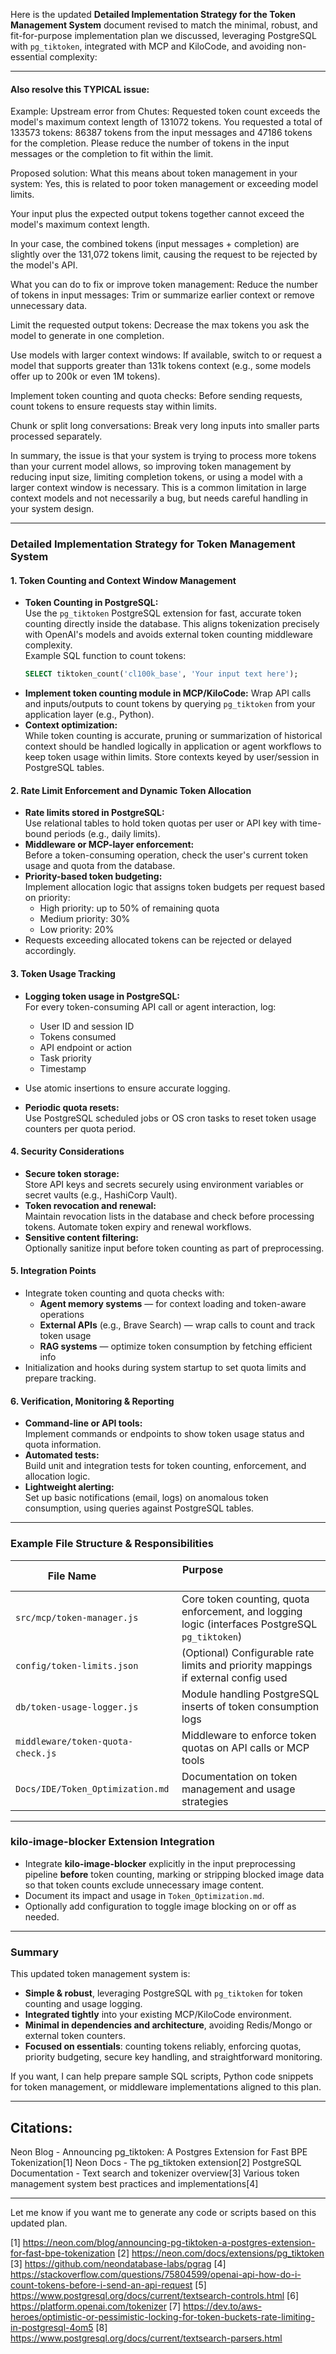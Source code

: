 Here is the updated **Detailed Implementation Strategy for the Token Management System** document revised to match the minimal, robust, and fit-for-purpose implementation plan we discussed, leveraging PostgreSQL with `pg_tiktoken`, integrated with MCP and KiloCode, and avoiding non-essential complexity:
***

#### Also resolve this TYPICAL issue:
Example:
Upstream error from Chutes: Requested token count exceeds the model's maximum context length of 131072 tokens. You requested a total of 133573 tokens: 86387 tokens from the input messages and 47186 tokens for the completion. Please reduce the number of tokens in the input messages or the completion to fit within the limit.

Proposed solution:
What this means about token management in your system:
Yes, this is related to poor token management or exceeding model limits.

Your input plus the expected output tokens together cannot exceed the model's maximum context length.

In your case, the combined tokens (input messages + completion) are slightly over the 131,072 tokens limit, causing the request to be rejected by the model's API.

What you can do to fix or improve token management:
Reduce the number of tokens in input messages: Trim or summarize earlier context or remove unnecessary data.

Limit the requested output tokens: Decrease the max tokens you ask the model to generate in one completion.

Use models with larger context windows: If available, switch to or request a model that supports greater than 131k tokens context (e.g., some models offer up to 200k or even 1M tokens).

Implement token counting and quota checks: Before sending requests, count tokens to ensure requests stay within limits.

Chunk or split long conversations: Break very long inputs into smaller parts processed separately.

In summary, the issue is that your system is trying to process more tokens than your current model allows, so improving token management by reducing input size, limiting completion tokens, or using a model with a larger context window is necessary. This is a common limitation in large context models and not necessarily a bug, but needs careful handling in your system design.

***

### Detailed Implementation Strategy for Token Management System

#### 1. **Token Counting and Context Window Management**

- **Token Counting in PostgreSQL:**  
  Use the `pg_tiktoken` PostgreSQL extension for fast, accurate token counting directly inside the database. This aligns tokenization precisely with OpenAI's models and avoids external token counting middleware complexity.  
  Example SQL function to count tokens:  
  ```sql
  SELECT tiktoken_count('cl100k_base', 'Your input text here');
  ```
- **Implement token counting module in MCP/KiloCode:**
  Wrap API calls and inputs/outputs to count tokens by querying `pg_tiktoken` from your application layer (e.g., Python).
- **Context optimization:**  
  While token counting is accurate, pruning or summarization of historical context should be handled logically in application or agent workflows to keep token usage within limits. Store contexts keyed by user/session in PostgreSQL tables.

#### 2. **Rate Limit Enforcement and Dynamic Token Allocation**

- **Rate limits stored in PostgreSQL:**  
  Use relational tables to hold token quotas per user or API key with time-bound periods (e.g., daily limits).  
- **Middleware or MCP-layer enforcement:**  
  Before a token-consuming operation, check the user's current token usage and quota from the database.  
- **Priority-based token budgeting:**  
  Implement allocation logic that assigns token budgets per request based on priority:  
  - High priority: up to 50% of remaining quota  
  - Medium priority: 30%  
  - Low priority: 20%  
- Requests exceeding allocated tokens can be rejected or delayed accordingly.

#### 3. **Token Usage Tracking**

- **Logging token usage in PostgreSQL:**  
  For every token-consuming API call or agent interaction, log:  
  - User ID and session ID  
  - Tokens consumed  
  - API endpoint or action  
  - Task priority  
  - Timestamp  
- Use atomic insertions to ensure accurate logging.

- **Periodic quota resets:**  
  Use PostgreSQL scheduled jobs or OS cron tasks to reset token usage counters per quota period.

#### 4. **Security Considerations**

- **Secure token storage:**  
  Store API keys and secrets securely using environment variables or secret vaults (e.g., HashiCorp Vault).  
- **Token revocation and renewal:**  
  Maintain revocation lists in the database and check before processing tokens. Automate token expiry and renewal workflows.  
- **Sensitive content filtering:**  
  Optionally sanitize input before token counting as part of preprocessing.

#### 5. **Integration Points**

- Integrate token counting and quota checks with:  
  - **Agent memory systems** — for context loading and token-aware operations  
  - **External APIs** (e.g., Brave Search) — wrap calls to count and track token usage  
  - **RAG systems** — optimize token consumption by fetching efficient info  
- Initialization and hooks during system startup to set quota limits and prepare tracking.

#### 6. **Verification, Monitoring & Reporting**

- **Command-line or API tools:**  
  Implement commands or endpoints to show token usage status and quota information.  
- **Automated tests:**  
  Build unit and integration tests for token counting, enforcement, and allocation logic.  
- **Lightweight alerting:**  
  Set up basic notifications (email, logs) on anomalous token consumption, using queries against PostgreSQL tables.

***

### Example File Structure & Responsibilities

| File Name                | Purpose                                              |
|--------------------------|------------------------------------------------------|
| `src/mcp/token-manager.js` | Core token counting, quota enforcement, and logging logic (interfaces PostgreSQL `pg_tiktoken`) |
| `config/token-limits.json`  | (Optional) Configurable rate limits and priority mappings if external config used |
| `db/token-usage-logger.js`    | Module handling PostgreSQL inserts of token consumption logs |
| `middleware/token-quota-check.js`    | Middleware to enforce token quotas on API calls or MCP tools |
| `Docs/IDE/Token_Optimization.md` | Documentation on token management and usage strategies      |

***

### kilo-image-blocker Extension Integration

- Integrate **kilo-image-blocker** explicitly in the input preprocessing pipeline **before** token counting, marking or stripping blocked image data so that token counts exclude unnecessary image content.
- Document its impact and usage in `Token_Optimization.md`.
- Optionally add configuration to toggle image blocking on or off as needed.

***

### Summary

This updated token management system is:  
- **Simple & robust**, leveraging PostgreSQL with `pg_tiktoken` for token counting and usage logging.
- **Integrated tightly** into your existing MCP/KiloCode environment.
- **Minimal in dependencies and architecture**, avoiding Redis/Mongo or external token counters.
- **Focused on essentials**: counting tokens reliably, enforcing quotas, priority budgeting, secure key handling, and straightforward monitoring.

If you want, I can help prepare sample SQL scripts, Python code snippets for token management, or middleware implementations aligned to this plan.

***

## Citations:
 Neon Blog - Announcing pg_tiktoken: A Postgres Extension for Fast BPE Tokenization[1]
 Neon Docs - The pg_tiktoken extension[2]
 PostgreSQL Documentation - Text search and tokenizer overview[3]
 Various token management system best practices and implementations[4]

***

Let me know if you want me to generate any code or scripts based on this updated plan.

[1] https://neon.com/blog/announcing-pg-tiktoken-a-postgres-extension-for-fast-bpe-tokenization
[2] https://neon.com/docs/extensions/pg_tiktoken
[3] https://github.com/neondatabase-labs/pgrag
[4] https://stackoverflow.com/questions/75804599/openai-api-how-do-i-count-tokens-before-i-send-an-api-request
[5] https://www.postgresql.org/docs/current/textsearch-controls.html
[6] https://platform.openai.com/tokenizer
[7] https://dev.to/aws-heroes/optimistic-or-pessimistic-locking-for-token-buckets-rate-limiting-in-postgresql-4om5
[8] https://www.postgresql.org/docs/current/textsearch-parsers.html